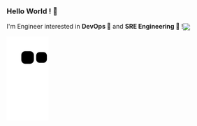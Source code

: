 ### **Hello World ! 👋**

I'm Engineer interested in **DevOps 🔗** and **SRE Engineering 🧰** !<img src="https://little.kylerconway.com/images/golang-what.gif" width="100" align="center">



![snake gif](https://github.com/jjsair0412/jjsair0412/blob/output/github-contribution-grid-snake.svg)